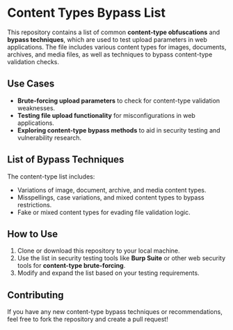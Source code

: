 # Content Types Bypass List

This repository contains a list of common **content-type obfuscations** and **bypass techniques**, which are used to test upload parameters in web applications. The file includes various content types for images, documents, archives, and media files, as well as techniques to bypass content-type validation checks.

## Use Cases
- **Brute-forcing upload parameters** to check for content-type validation weaknesses.
- **Testing file upload functionality** for misconfigurations in web applications.
- **Exploring content-type bypass methods** to aid in security testing and vulnerability research.

## List of Bypass Techniques
The content-type list includes:
- Variations of image, document, archive, and media content types.
- Misspellings, case variations, and mixed content types to bypass restrictions.
- Fake or mixed content types for evading file validation logic.

## How to Use
1. Clone or download this repository to your local machine.
2. Use the list in security testing tools like **Burp Suite** or other web security tools for **content-type brute-forcing**.
3. Modify and expand the list based on your testing requirements.

## Contributing
If you have any new content-type bypass techniques or recommendations, feel free to fork the repository and create a pull request!


